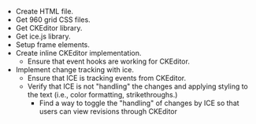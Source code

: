 * Create HTML file.
* Get 960 grid CSS files.
* Get CKEditor library.
* Get ice.js library.
* Setup frame elements.
* Create inline CKEditor implementation.
  * Ensure that event hooks are working for CKEditor.
* Implement change tracking with ice.
  * Ensure that ICE is tracking events from CKEditor.
  * Verify that ICE is not "handling" the changes and applying styling to the text (i.e., color formatting, strikethroughs.)
      * Find a way to toggle the "handling" of changes by ICE so that users can view revisions through CKEditor
